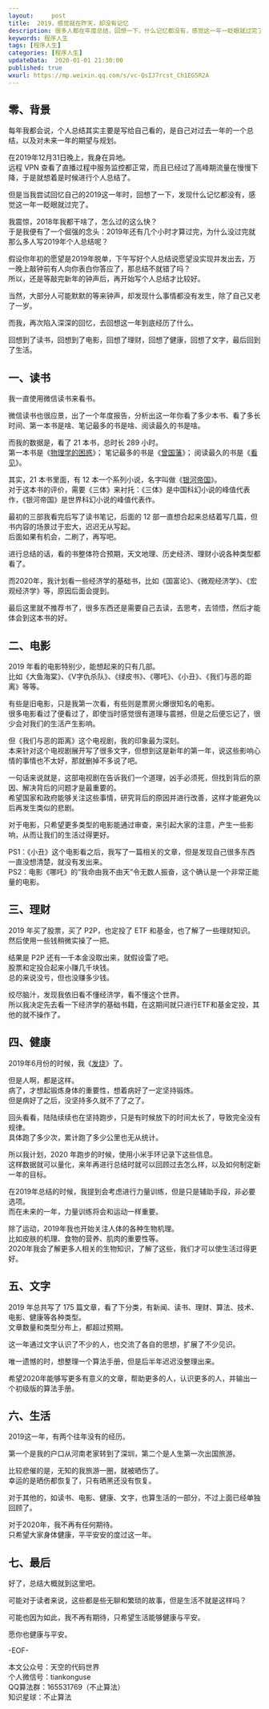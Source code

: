 ```yaml
---   
layout:     post  
title:  2019，感觉就在昨天，却没有记忆  
description: 很多人都在年度总结，回想一下，什么记忆都没有，感觉这一年一眨眼就过完了。  
keywords: 程序人生  
tags: [程序人生]    
categories: [程序人生]  
updateData:  2020-01-01 21:30:00  
published: true  
wxurl: https://mp.weixin.qq.com/s/vc-QsIJ7rcst_Ch1EG5R2A  
---  
```



## 零、背景  


每年我都会说，个人总结其实主要是写给自己看的，是自己对过去一年的一个总结，以及对未来一年的期望与规划。  


在2019年12月31日晚上，我身在异地。  
远程 VPN 查看了直播过程中服务监控都正常，而且已经过了高峰期流量在慢慢下降，于是就想着是时候进行个人总结了。  


但是当我尝试回忆自己的2019这一年时，回想了一下，发现什么记忆都没有，感觉这一年一眨眼就过完了。  


我震惊，2018年我都干啥了，怎么过的这么快？  
于是我便有了一个倔强的念头：2019年还有几个小时才算过完，为什么没过完就那么多人写2019年个人总结呢？  


假设你年初的愿望是2019年脱单，下午写好个人总结说愿望没实现并发出去，万一晚上敲钟前有人向你表白你答应了，那总结不就错了吗？  
所以，还是等敲完新年的钟声后，再开始写个人总结才比较好。  


当然，大部分人可能默默的等来钟声，却发现什么事情都没有发生，除了自己又老了一岁。  


而我，再次陷入深深的回忆，去回想这一年到底经历了什么。  


回想到了读书，回想到了电影，回想了理财，回想了健康，回想了文字，最后回到了生活。  



## 一、读书  


我一直使用微信读书来看书。  


微信读书也很应景，出了一个年度报告，分析出这一年你看了多少本书、看了多长时间、第一本书是啥、笔记最多的书是啥、阅读最久的书是啥。  


而我的数据是，看了 21 本书，总时长 289 小时。  
第一本书是《[物理学的困惑](https://mp.weixin.qq.com/s/ZhpjbW21XCDYfFhAzuQsiQ)》；
笔记最多的书是《[曾国藩](https://mp.weixin.qq.com/s/Rns0pxZIuhIwWCvhTARJAg)》；
阅读最久的书是《[看见](https://mp.weixin.qq.com/s/ffWyDlME3d8vSA5FxEt3zQ)》。  


其实，21 本书里面，有 12 本一个系列小说，名字叫做《[银河帝国](https://mp.weixin.qq.com/s/imfj8Vj_R-J47JFJowjbpw)》。  
对于这本书的评价，需要《三体》来衬托：《三体》是中国科幻小说的峰值代表作，《银河帝国》是世界科幻小说的峰值代表作。  


最初的三部我看完后写了读书笔记，后面的 12 部一直想合起来总结着写几篇，但书内容的场景过于宏大，迟迟无从写起。  
后面如果有机会，二刷了，再写吧。  


进行总结的话，看的书整体符合预期，天文地理、历史经济、理财小说各种类型都看了。    


而2020年，我计划看一些经济学的基础书，比如《国富论》、《微观经济学》、《宏观经济学》等，原因后面会提到。  


最后这里就不推荐书了，很多东西还是需要自己去读，去思考，去领悟，然后才能体会到这本书的好。  


## 二、电影  


2019 年看的电影特别少，能想起来的只有几部。  
比如《大鱼海棠》、《V字仇杀队》、《绿皮书》、《哪吒》、《小丑》、《我们与恶的距离》等等。  


有些是旧电影，只是我第一次看，有些则是票房火爆很知名的电影。  
很多电影看过了便看过了，即使当时感觉很有道理与震撼，但是之后便忘记了，很少会对我们的生活产生影响。  


但《我们与恶的距离》这个电视剧，我的印象最为深刻。  
本来针对这个电视剧展开写了很多文字，但想到这是新年的第一年，说这些影响心情的事情也不太好，那就删掉不多说了吧。  


一句话来说就是，这部电视剧在告诉我们一个道理，凶手必须死，但找到背后的原因、解决背后的问题才是最重要的。  
希望国家和政府能够关注这些事情，研究背后的原因并进行改善，这样才能避免以后再发生类似的悲剧。  


对于电影，只希望更多类型的电影能通过审查，来引起大家的注意，产生一些影响，从而让我们的生活过得更好。  


PS1：《小丑》这个电影看之后，我写了一篇相关的文章，但是发现自己很多东西一直没想清楚，就没有发出来。  
PS2：电影《哪吒》的“我命由我不由天”令无数人振奋，这个确认是一个非常正能量的电影。  


## 三、理财  


2019 年买了股票，买了 P2P，也定投了 ETF 和基金，也了解了一些理财知识。  
然后使用一些钱稍微实操了一把。  


结果是 P2P 还有一千本金没取出来，就假设雷了吧。  
股票和定投合起来小赚几千块钱。  
总的来说没亏，但也没赚多少钱。  


绞尽脑汁，发现我依旧看不懂经济学，看不懂这个世界。  
所以我决定先去看一下经济学的基础书籍，在这期间就只进行ETF和基金定投，其他的就不操作了。  


## 四、健康  


2019年6月份的时候，我《[发烧](https://mp.weixin.qq.com/s/KA4RCqRuH5ngYMjy6fk1QQ)》了。  


但是人啊，都是这样。  
病了，才想起锻炼身体的重要性，想着病好了一定坚持锻炼。  
但是病好了之后，没坚持多久就不了了之了。  


回头看看，陆陆续续也在坚持跑步，只是有时候放下的时间太长了，导致完全没有规律。  
具体跑了多少次，累计跑了多少公里也无从统计。  


所以我计划，2020 年跑步的时候，使用小米手环记录下这些信息。  
这样数据就可以量化，来年再进行总结时就可以回顾过去怎么样，以及如何制定新一年的目标。  


在2019年总结的时候，我提到会考虑进行力量训练，但是只是辅助手段，非必要选项。  
而在未来的一年，力量训练将会和运动一样重要。  


除了运动，2019年我也开始关注人体的各种生物机理。  
比如皮肤的机理、食物的营养、肌肉的重要性等。  
2020年我会了解更多人相关的生物知识，了解了这些，我们才可以使生活过得更好。  


## 五、文字  


2019 年总共写了 175 篇文章，看了下分类，有新闻、读书、理财、算法、技术、电影、健康等各种类型。  
文章数量和类型分布上，都超过预期。  


这一年通过文字认识了不少的人，也交流了各自的思想，扩展了不少见识。  


唯一遗憾的时，想整理一个算法手册，但是后半年迟迟没整理出来。  


希望2020年能够写更多有意义的文章，帮助更多的人，认识更多的人，并输出一个初级版的算法手册。  


## 六、生活  


2019这一年，有两个往年没有的经历。  


第一个是我的户口从河南老家转到了深圳，第二个是人生第一次出国旅游。  


比较悲催的是，无知的我旅游一圈，就被晒伤了。  
幸运的是晒伤都恢复了，只有晒黑还没有恢复。  


对于其他的，如读书、电影、健康、文字，也算生活的一部分，不过上面已经单独回顾了。  


对于2020年，我不再有任何期待。  
只希望大家身体健康，平平安安的度过这一年。  


## 七、最后  


好了，总结大概就到这里吧。  


可能对于读者来说，这些都是些无聊和繁琐的故事，但是生活不就是这样吗？  


可能也因为如此，我不再有期待，只希望生活能够健康与平安。  


愿你也健康与平安。  


-EOF-  


本文公众号：天空的代码世界  
个人微信号：tiankonguse  
QQ算法群：165531769（不止算法）  
知识星球：不止算法  

